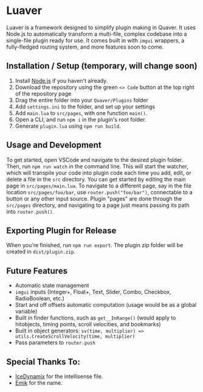 # Luaver

Luaver is a framework designed to simplify plugin making in Quaver. It uses Node.js to automatically transform a multi-file, complex codebase into a single-file plugin ready for use. It comes built in with `imgui` wrappers, a fully-fledged routing system, and more features soon to come.

## Installation / Setup (temporary, will change soon)

1. Install [Node.js](https://nodejs.org/en/download) if you haven't already.
2. Download the repository using the green `<> Code` button at the top right of the repository page
3. Drag the entire folder into your `Quaver/Plugins` folder
4. Add `settings.ini` to the folder, and set up your settings
5. Add `main.lua` to `src/pages`, with one function `main()`.
6. Open a CLI, and run `npm i` in the plugin's root folder.
7. Generate `plugin.lua` using `npm run build`.

## Usage and Development

To get started, open VSCode and navigate to the desired plugin folder. Then, run `npm run watch` in the command line. This will start the watcher, which will transpile your code into plugin code each time you add, edit, or delete a file in the `src` directory. You can get started by editing the main page in `src/pages/main.lua`. To navigate to a different page, say in the file location `src/pages/foo/bar`, use `router.push("foo/bar")`, connectable to a button or any other input source. Plugin "pages" are done through the `src/pages` directory, and navigating to a page just means passing its path into `router.push()`.

## Exporting Plugin for Release

When you're finished, run `npm run export`. The plugin zip folder will be created in `dist/plugin.zip`.

## Future Features

- Automatic state management
- `imgui` inputs (Integer+, Float+, Text, Slider, Combo, Checkbox, RadioBoolean, etc.)
- Start and off offsets automatic computation (usage would be as a global variable)
- Built in finder functions, such as `get__InRange()` (would apply to hitobjects, timing points, scroll velocities, and bookmarks)
- Built in object generators: `sv(time, multiplier) => utils.CreateScrollVelocity(time, multiplier)`
- Pass parameters to `router.push`

## Special Thanks To:

- [IceDynamix](https://github.com/IceDynamix/) for the intellisense file.
- [Emik](https://github.com/Emik03) for the name.
